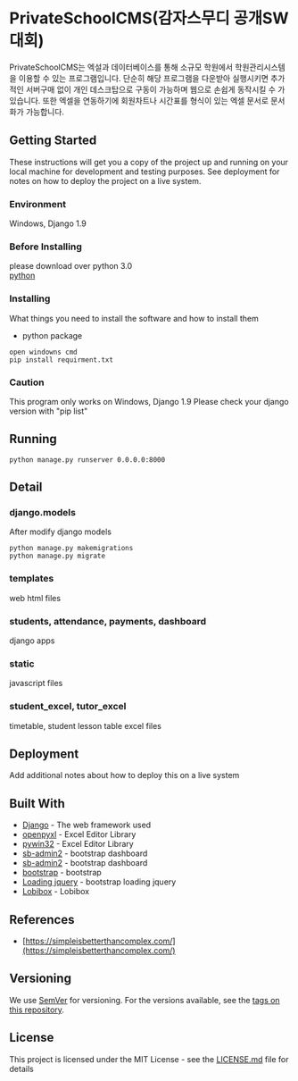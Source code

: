 # PrivateSchoolCMS(감자스무디 공개SW대회)
PrivateSchoolCMS는 엑설과 데이터베이스를 통해 소규모 학원에서 학원관리시스템을 이용할 수 있는 프로그램입니다. 
단순히 해당 프로그램을 다운받아 실행시키면 추가적인 서버구매 없이 개인 데스크탑으로 구동이 가능하며 웹으로 손쉽게 동작시킬 수 가 있습니다. 
또한 엑셀을 연동하기에 회원차트나 시간표를 형식이 있는 엑셀 문서로 문서화가 가능합니다.

## Getting Started    
These instructions will get you a copy of the project up and running on your local machine for development and testing purposes. See deployment for notes on how to deploy the project on a live system.      
###   Environment
Windows, Django 1.9
### Before Installing 
please download over python 3.0     
[python](https://www.python.org/downloads/)     
### Installing

What things you need to install the software and how to install them

- python package
```
open windowns cmd
pip install requirment.txt
```       
### Caution
This program only works on Windows, Django 1.9
Please check your django version with "pip list"
## Running

```
python manage.py runserver 0.0.0.0:8000 
```       
## Detail
### django.models
After modify django models

```
python manage.py makemigrations
python manage.py migrate
```

### templates
web html files
### students, attendance, payments, dashboard
django apps
### static
javascript files
### student_excel, tutor_excel
timetable, student lesson table excel files
## Deployment

Add additional notes about how to deploy this on a live system

## Built With

* [Django](https://www.djangoproject.com/) - The web framework used
* [openpyxl](https://openpyxl.readthedocs.io/en/stable/) - Excel Editor Library
* [pywin32](https://pypi.org/project/pywin32/) - Excel Editor Library
* [sb-admin2](https://github.com/code-geek/sbadmin-django) - bootstrap dashboard
* [sb-admin2](https://startbootstrap.com/template-overviews/sb-admin-2/) - bootstrap dashboard
* [bootstrap](http://getbootstrap.com/) - bootstrap
* [Loading jquery](https://www.jqueryscript.net/loading/jQuery-Plugin-To-Handle-CSS3-Powered-Spinners-Loaders-Loading-js.html) - bootstrap loading jquery
* [Lobibox](http://lobianijs.com/site/lobibox) - Lobibox

## References
* [https://simpleisbetterthancomplex.com/](https://simpleisbetterthancomplex.com/)

## Versioning

We use [SemVer](http://semver.org/) for versioning. For the versions available, see the [tags on this repository](https://github.com/your/project/tags). 

## License

This project is licensed under the MIT License - see the [LICENSE.md](LICENSE.md) file for details
